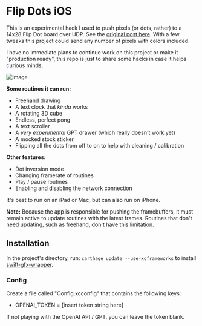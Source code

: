# Flip Dots iOS

This is an experimental hack I used to push pixels (or dots, rather) to a 14x28 Flip Dot board over UDP. See the [original post here](https://www.tannr.com/2021/03/31/flip-dots/). With a few tweaks this project could send any number of pixels with colors included.

I have no immediate plans to continue work on this project or make it "production ready", this repo is just to share some hacks in case it helps curious minds.

![image](https://github.com/twstokes/flipdots-ios/assets/2092798/6b3547cc-438a-45a7-98eb-b8f2eb29a6b8)


**Some routines it can run:**
- Freehand drawing
- A text clock that _kinda_ works
- A rotating 3D cube
- Endless, perfect pong
- A text scroller
- A _very experimental_ GPT drawer (which really doesn't work yet)
- A mocked stock sticker
- Flipping all the dots from off to on to help with cleaning / calibration

**Other features:**
- Dot inversion mode
- Changing framerate of routines
- Play / pause routines
- Enabling and disabling the network connection

It's best to run on an iPad or Mac, but can also run on iPhone.

**Note:** Because the app is responsible for pushing the framebuffers, it must remain active to update routines with the latest frames. Routines that don't need updating, such as freehand, don't have this limitation.

## Installation
In the project's directory, run: `carthage update --use-xcframeworks` to install [swift-gfx-wrapper](https://github.com/twstokes/swift-gfx-wrapper).

### Config

Create a file called "Config.xcconfig" that contains the following keys:
- OPENAI_TOKEN = [insert token string here]

If not playing with the OpenAI API / GPT, you can leave the token blank.
